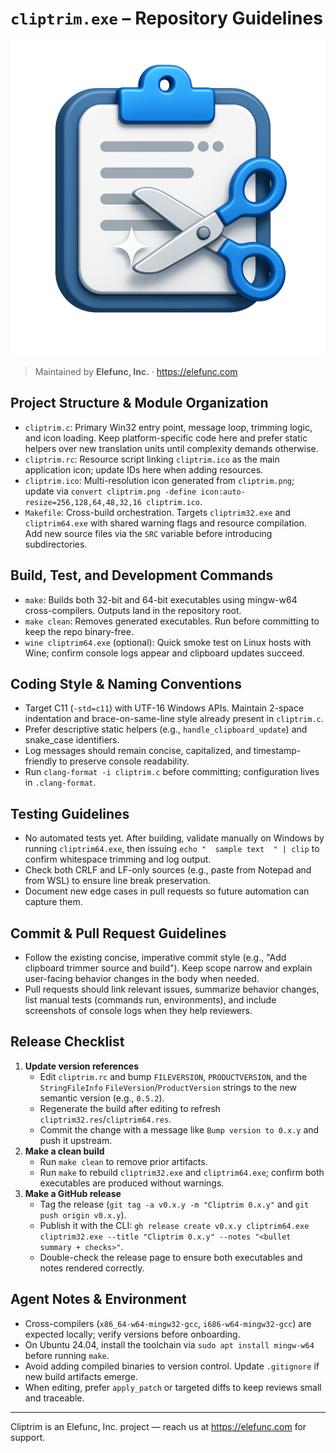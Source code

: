 # `cliptrim.exe` – Repository Guidelines
![Cliptrim icon](cliptrim.png)

> Maintained by **Elefunc, Inc.** · https://elefunc.com

## Project Structure & Module Organization
- `cliptrim.c`: Primary Win32 entry point, message loop, trimming logic, and icon loading. Keep platform-specific code here and prefer static helpers over new translation units until complexity demands otherwise.
- `cliptrim.rc`: Resource script linking `cliptrim.ico` as the main application icon; update IDs here when adding resources.
- `cliptrim.ico`: Multi-resolution icon generated from `cliptrim.png`; update via `convert cliptrim.png -define icon:auto-resize=256,128,64,48,32,16 cliptrim.ico`.
- `Makefile`: Cross-build orchestration. Targets `cliptrim32.exe` and `cliptrim64.exe` with shared warning flags and resource compilation. Add new source files via the `SRC` variable before introducing subdirectories.

## Build, Test, and Development Commands
- `make`: Builds both 32-bit and 64-bit executables using mingw-w64 cross-compilers. Outputs land in the repository root.
- `make clean`: Removes generated executables. Run before committing to keep the repo binary-free.
- `wine cliptrim64.exe` (optional): Quick smoke test on Linux hosts with Wine; confirm console logs appear and clipboard updates succeed.

## Coding Style & Naming Conventions
- Target C11 (`-std=c11`) with UTF-16 Windows APIs. Maintain 2-space indentation and brace-on-same-line style already present in `cliptrim.c`.
- Prefer descriptive static helpers (e.g., `handle_clipboard_update`) and snake_case identifiers.
- Log messages should remain concise, capitalized, and timestamp-friendly to preserve console readability.
- Run `clang-format -i cliptrim.c` before committing; configuration lives in `.clang-format`.

## Testing Guidelines
- No automated tests yet. After building, validate manually on Windows by running `cliptrim64.exe`, then issuing `echo "  sample text  " | clip` to confirm whitespace trimming and log output.
- Check both CRLF and LF-only sources (e.g., paste from Notepad and from WSL) to ensure line break preservation.
- Document new edge cases in pull requests so future automation can capture them.

## Commit & Pull Request Guidelines
- Follow the existing concise, imperative commit style (e.g., "Add clipboard trimmer source and build"). Keep scope narrow and explain user-facing behavior changes in the body when needed.
- Pull requests should link relevant issues, summarize behavior changes, list manual tests (commands run, environments), and include screenshots of console logs when they help reviewers.

## Release Checklist
1. **Update version references**
   - Edit `cliptrim.rc` and bump `FILEVERSION`, `PRODUCTVERSION`, and the `StringFileInfo` `FileVersion`/`ProductVersion` strings to the new semantic version (e.g., `0.5.2`).
   - Regenerate the build after editing to refresh `cliptrim32.res`/`cliptrim64.res`.
   - Commit the change with a message like `Bump version to 0.x.y` and push it upstream.
2. **Make a clean build**
   - Run `make clean` to remove prior artifacts.
   - Run `make` to rebuild `cliptrim32.exe` and `cliptrim64.exe`; confirm both executables are produced without warnings.
3. **Make a GitHub release**
   - Tag the release (`git tag -a v0.x.y -m "Cliptrim 0.x.y"` and `git push origin v0.x.y`).
   - Publish it with the CLI: `gh release create v0.x.y cliptrim64.exe cliptrim32.exe --title "Cliptrim 0.x.y" --notes "<bullet summary + checks>"`.
   - Double-check the release page to ensure both executables and notes rendered correctly.

## Agent Notes & Environment
- Cross-compilers (`x86_64-w64-mingw32-gcc`, `i686-w64-mingw32-gcc`) are expected locally; verify versions before onboarding.
- On Ubuntu 24.04, install the toolchain via `sudo apt install mingw-w64` before running `make`.
- Avoid adding compiled binaries to version control. Update `.gitignore` if new build artifacts emerge.
- When editing, prefer `apply_patch` or targeted diffs to keep reviews small and traceable.

---

Cliptrim is an Elefunc, Inc. project — reach us at https://elefunc.com for support.
